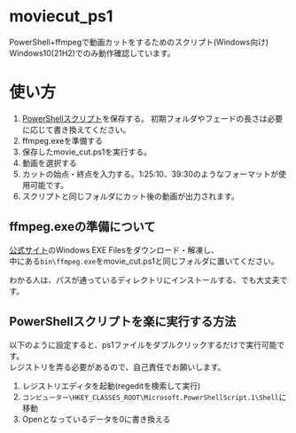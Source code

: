 # moviecut_ps1
PowerShell+ffmpegで動画カットをするためのスクリプト(Windows向け)  
Windows10(21H2)でのみ動作確認しています。

# 使い方
1. [PowerShellスクリプト](https://raw.githubusercontent.com/dj-kata/moviecut_ps1/main/movie_cut.ps1)を保存する。  初期フォルダやフェードの長さは必要に応じて書き換えてください。
2. ffmpeg.exeを準備する
3. 保存したmovie_cut.ps1を実行する。
4. 動画を選択する
5. カットの始点・終点を入力する。1:25:10、39:30のようなフォーマットが使用可能です。
6. スクリプトと同じフォルダにカット後の動画が出力されます。

## ffmpeg.exeの準備について
[公式サイト](https://ffmpeg.org/download.html)のWindows EXE Filesをダウンロード・解凍し、  
中にある```bin\ffmpeg.exe```をmovie_cut.ps1と同じフォルダに置いてください。

わかる人は、パスが通っているディレクトリにインストールする、でも大丈夫です。

## PowerShellスクリプトを楽に実行する方法
以下のように設定すると、ps1ファイルをダブルクリックするだけで実行可能です。  
レジストリを弄る必要があるので、自己責任でお願いします。

1. レジストリエディタを起動(regeditを検索して実行)
2. ```コンピューター\HKEY_CLASSES_ROOT\Microsoft.PowerShellScript.1\Shell```に移動
3. Openとなっているデータを0に書き換える

